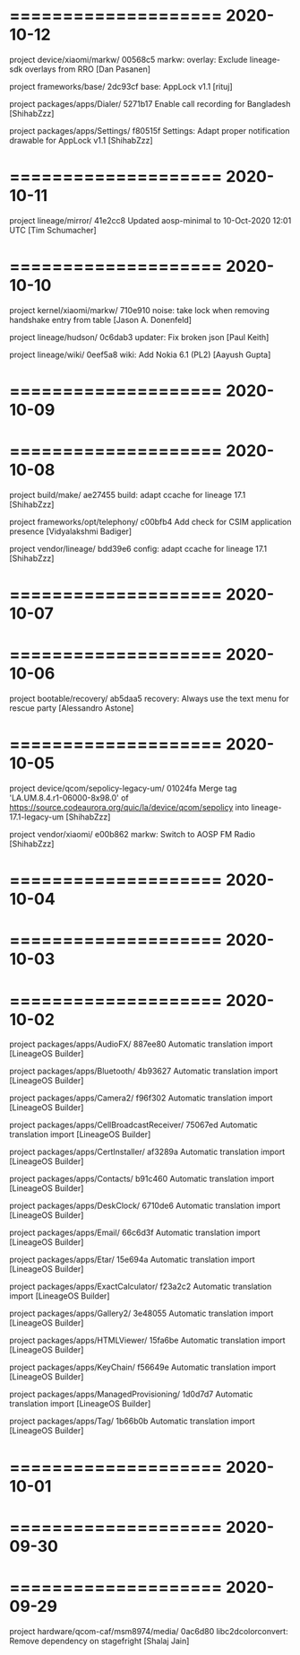 ====================
     2020-10-12    
====================

project device/xiaomi/markw/
00568c5  markw: overlay: Exclude lineage-sdk overlays from RRO  [Dan Pasanen]

project frameworks/base/
2dc93cf  base: AppLock v1.1  [rituj]

project packages/apps/Dialer/
5271b17  Enable call recording for Bangladesh  [ShihabZzz]

project packages/apps/Settings/
f80515f  Settings: Adapt proper notification drawable for AppLock v1.1  [ShihabZzz]

====================
     2020-10-11    
====================

project lineage/mirror/
41e2cc8  Updated aosp-minimal to 10-Oct-2020 12:01 UTC  [Tim Schumacher]

====================
     2020-10-10    
====================

project kernel/xiaomi/markw/
710e910  noise: take lock when removing handshake entry from table  [Jason A. Donenfeld]

project lineage/hudson/
0c6dab3  updater: Fix broken json  [Paul Keith]

project lineage/wiki/
0eef5a8  wiki: Add Nokia 6.1 (PL2)  [Aayush Gupta]

====================
     2020-10-09    
====================

====================
     2020-10-08    
====================

project build/make/
ae27455  build: adapt ccache for lineage 17.1  [ShihabZzz]

project frameworks/opt/telephony/
c00bfb4  Add check for CSIM application presence  [Vidyalakshmi Badiger]

project vendor/lineage/
bdd39e6  config: adapt ccache for lineage 17.1  [ShihabZzz]

====================
     2020-10-07    
====================

====================
     2020-10-06    
====================

project bootable/recovery/
ab5daa5  recovery: Always use the text menu for rescue party  [Alessandro Astone]

====================
     2020-10-05    
====================

project device/qcom/sepolicy-legacy-um/
01024fa  Merge tag 'LA.UM.8.4.r1-06000-8x98.0' of https://source.codeaurora.org/quic/la/device/qcom/sepolicy into lineage-17.1-legacy-um  [ShihabZzz]

project vendor/xiaomi/
e00b862  markw: Switch to AOSP FM Radio  [ShihabZzz]

====================
     2020-10-04    
====================

====================
     2020-10-03    
====================

====================
     2020-10-02    
====================

project packages/apps/AudioFX/
887ee80  Automatic translation import  [LineageOS Builder]

project packages/apps/Bluetooth/
4b93627  Automatic translation import  [LineageOS Builder]

project packages/apps/Camera2/
f96f302  Automatic translation import  [LineageOS Builder]

project packages/apps/CellBroadcastReceiver/
75067ed  Automatic translation import  [LineageOS Builder]

project packages/apps/CertInstaller/
af3289a  Automatic translation import  [LineageOS Builder]

project packages/apps/Contacts/
b91c460  Automatic translation import  [LineageOS Builder]

project packages/apps/DeskClock/
6710de6  Automatic translation import  [LineageOS Builder]

project packages/apps/Email/
66c6d3f  Automatic translation import  [LineageOS Builder]

project packages/apps/Etar/
15e694a  Automatic translation import  [LineageOS Builder]

project packages/apps/ExactCalculator/
f23a2c2  Automatic translation import  [LineageOS Builder]

project packages/apps/Gallery2/
3e48055  Automatic translation import  [LineageOS Builder]

project packages/apps/HTMLViewer/
15fa6be  Automatic translation import  [LineageOS Builder]

project packages/apps/KeyChain/
f56649e  Automatic translation import  [LineageOS Builder]

project packages/apps/ManagedProvisioning/
1d0d7d7  Automatic translation import  [LineageOS Builder]

project packages/apps/Tag/
1b66b0b  Automatic translation import  [LineageOS Builder]

====================
     2020-10-01    
====================

====================
     2020-09-30    
====================

====================
     2020-09-29    
====================

project hardware/qcom-caf/msm8974/media/
0ac6d80  libc2dcolorconvert: Remove dependency on stagefright  [Shalaj Jain]


